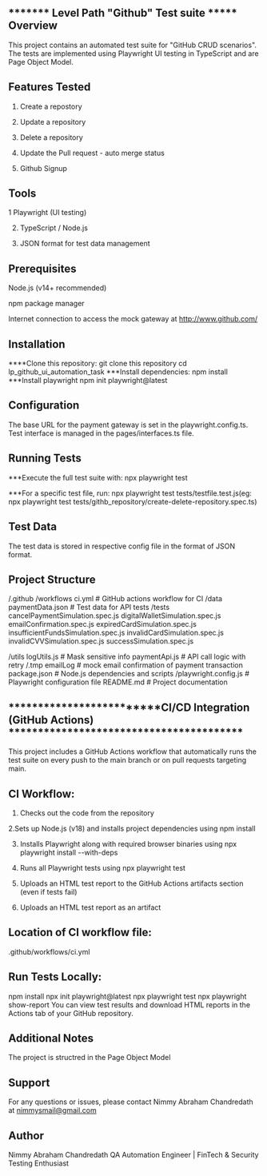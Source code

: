 ******* Level Path "Github" Test suite *****
Overview
------------------
This project contains an automated test suite for "GitHub CRUD scenarios". The tests are implemented using Playwright UI testing in TypeScript and are Page Object Model. 

Features Tested
-------------------
1. Create a repostory

2. Update a repository

3. Delete a repository

4. Update the Pull request - auto merge status 

5. Github Signup 

Tools
-------------------
1 Playwright (UI testing)

2. TypeScript / Node.js

3. JSON format for test data management

Prerequisites
-------------------
Node.js (v14+ recommended)

npm package manager

Internet connection to access the mock gateway at http://www.github.com/

Installation
-------------------
****Clone this repository:
git clone this repository
cd lp_github_ui_automation_task
***Install dependencies:
npm install
***Install playwright
npm init playwright@latest

Configuration
------------------
The base URL for the payment gateway is set in the playwright.config.ts.
Test interface is managed in the pages/interfaces.ts file.

Running Tests
-------------------
***Execute the full test suite with:
npx playwright test

***For a specific test file, run:
npx playwright test tests/testfile.test.js(eg: npx playwright test tests/githb_repository/create-delete-repository.spec.ts)

Test Data
-------------------
The test data is stored in respective config file in the format of JSON format.

Project Structure
--------------------
/.github
  /workflows
    ci.yml             # GitHub actions workflow for CI
/data
  paymentData.json     # Test data for API tests
/tests
  cancelPaymentSimulation.spec.js
  digitalWalletSimulation.spec.js
  emailConfirmation.spec.js
  expiredCardSimulation.spec.js
  insufficientFundsSimulation.spec.js
  invalidCardSimulation.spec.js
  invalidCVVSimulation.spec.js
  successSimulation.spec.js
 
/utils
  logUtils.js           # Mask sensitive info
  paymentApi.js         # API call logic with retry
/.tmp
  emailLog              # mock email confirmation of payment transaction
package.json            # Node.js dependencies and scripts
/playwright.config.js   # Playwright configuration file
README.md               # Project documentation

*************************CI/CD Integration (GitHub Actions) ****************************************
-----------------------------------------------------------------------------------------------------------
This project includes a GitHub Actions workflow that automatically runs the test suite on every push to the main branch or on pull requests targeting main.

CI Workflow:
--------------------

1. Checks out the code from the repository

2.Sets up Node.js (v18) and installs project dependencies using npm install

3. Installs Playwright along with required browser binaries using npx playwright install --with-deps

4. Runs all Playwright tests using npx playwright test

5. Uploads an HTML test report to the GitHub Actions artifacts section (even if tests fail)

6. Uploads an HTML test report as an artifact

Location of CI workflow file:
-------------------------------
.github/workflows/ci.yml

Run Tests Locally:
--------------------
npm install
npx init playwright@latest
npx playwright test
npx playwright show-report
You can view test results and download HTML reports in the Actions tab of your GitHub repository.

Additional Notes
---------------------
The project is structred in the Page Object Model

Support
----------
For any questions or issues, please contact Nimmy Abraham Chandredath at nimmysmail@gmail.com

Author
-------------
Nimmy Abraham Chandredath
QA Automation Engineer | FinTech & Security Testing Enthusiast
